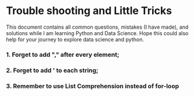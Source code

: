 # Trouble shooting and Little Tricks
This document contains all common questions, mistakes (I have made), and solutions while I am learning Python and Data Science. Hope this could also help for your journey to explore data science and python.
### 1. Forget to add "**,**" after every element;
### 2. Forget to add **'** to each string;
### 3. Remember to use **List Comprehension** instead of for-loop
